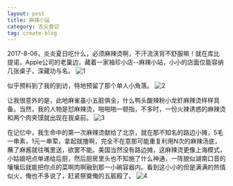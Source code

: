 ```yaml
---
layout: post
title: 麻辣小站
category: 舌尖食记
tag: create-blog
---
```


2017-8-06，炎炎夏日吃什么，必须麻辣烫啊，不汗流浃背不舒服嘛！就在库比提诺，Apple公司的老巢边，藏着一家袖珍小店--麻辣小站，小小的店面仅能容纳几张桌子，深藏功与名。
![1](https://raw.githubusercontent.com/ycj28c/lifeblog/master/images/201708161300/IMG_3268.JPG)

似乎预料到了我的到访，特地预留了那个单人小角落。
![2](https://raw.githubusercontent.com/ycj28c/lifeblog/master/images/201708161300/IMG_3262.JPG)

让我很意外的是，此地麻雀虽小五脏俱全，什么鸭头酸辣粉小龙虾麻辣烫样样具备。当然，我的人物是怼麻辣烫，啪啪啪一顿指，不多时，一份火辣诱惑的麻辣烫和两个肉夹馍就出现在我桌前。
![3](https://raw.githubusercontent.com/ycj28c/lifeblog/master/images/201708161300/IMG_3265.jpg)

在记忆中，我生命中的第一次麻辣烫献给了北京，就在那不知名的路边小摊，5毛一串素，1元一串荤，拿起就撸啊，完全不在意那可能重复利用N次的麻辣汤底，蘸了麻酱就往嘴里送，欲罢不能。美国当然没有路边摊，这麻辣烫更像上海模式，小姑娘吧点单递给后厨，然后厨房里头也不知施了什么神通，一阵貌似湖南口音的嚷嚷后就能把你点的菜啊肉啊融到那一小碗容器内。看到这小小的但是满满的热情似火，俺也不多说了，赶紧祭奠俺的五脏殿了。
![4](https://raw.githubusercontent.com/ycj28c/lifeblog/master/images/201708161300/IMG_3267.jpg)
